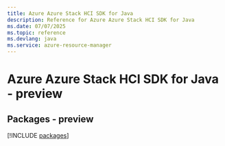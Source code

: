 ```yaml
---
title: Azure Azure Stack HCI SDK for Java
description: Reference for Azure Azure Stack HCI SDK for Java
ms.date: 07/07/2025
ms.topic: reference
ms.devlang: java
ms.service: azure-resource-manager
---
```

# Azure Azure Stack HCI SDK for Java - preview
## Packages - preview
[!INCLUDE [packages](azure-stack-hci-index.md)]